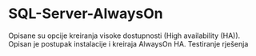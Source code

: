# SQL-Server-AlwaysOn

Opisane su opcije kreiranja visoke dostupnosti (High availability (HA)). 
Opisan je postupak instalacije i kreiraja AlwaysOn HA.
Testiranje rješenja


